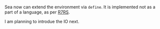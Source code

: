 Sea now can extend the environment via `define`. It is implemented not as a part of a language, as per [R7RS](https://r7rs.org/).

I am planning to introdue the IO next.
